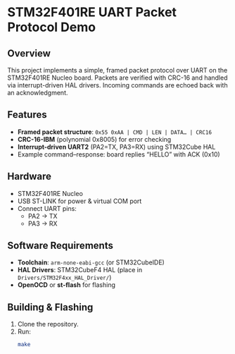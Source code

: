 # STM32F401RE UART Packet Protocol Demo

## Overview
This project implements a simple, framed packet protocol over UART on the STM32F401RE Nucleo board. Packets are verified with CRC-16 and handled via interrupt-driven HAL drivers. Incoming commands are echoed back with an acknowledgment.

## Features
- **Framed packet structure**: `0x55 0xAA | CMD | LEN | DATA… | CRC16`  
- **CRC-16-IBM** (polynomial 0x8005) for error checking  
- **Interrupt-driven UART2** (PA2=TX, PA3=RX) using STM32Cube HAL  
- Example command–response: board replies “HELLO” with ACK (0x10)

## Hardware
- STM32F401RE Nucleo  
- USB ST-LINK for power & virtual COM port  
- Connect UART pins:  
  - PA2 → TX  
  - PA3 → RX  

## Software Requirements
- **Toolchain**: `arm-none-eabi-gcc` (or STM32CubeIDE)  
- **HAL Drivers**: STM32CubeF4 HAL (place in `Drivers/STM32F4xx_HAL_Driver/`)  
- **OpenOCD** or **st-flash** for flashing  

## Building & Flashing
1. Clone the repository.  
2. Run:
   ```bash
   make
